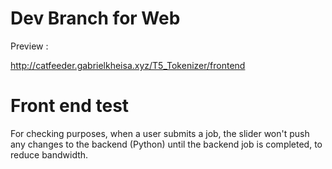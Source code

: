 <h1>Dev Branch for Web</h1>
<p>Preview : &nbsp;</p><a href="http://catfeeder.gabrielkheisa.xyz/T5_Tokenizer/frontend/">http://catfeeder.gabrielkheisa.xyz/T5_Tokenizer/frontend</a>


<h1>Front end test</h1>
<p>For checking purposes, when a user submits a job, the slider won't push any changes to the backend (Python) until the backend job is completed, to reduce bandwidth.</p>
